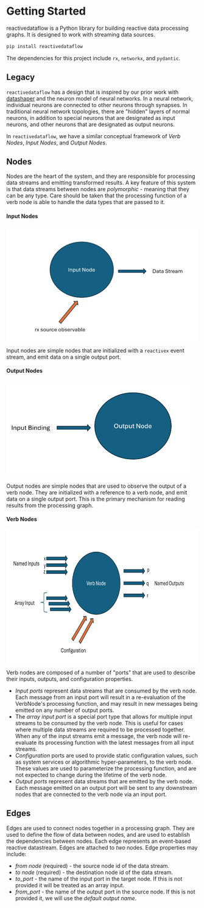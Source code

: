 # Getting Started

reactivedataflow is a Python library for building reactive data processing graphs. It is designed to work with streaming data sources.

```sh
pip install reactivedataflow
```

The dependencies for this project include `rx`, `networkx`, and `pydantic`.

## Legacy
`reactivedataflow` has a design that is inspired by our prior work with [datashaper](https://github.com/microsoft/datashaper) and the neuron model of neural networks.
In a neural network, individual neurons are connected to other neurons through synapses. 
In traditional neural network topologies, there are "hidden" layers of normal neurons, in addition to special neurons that are designated as input neurons, and other neurons that are designated as output neurons.

In `reactivedataflow`, we have a similar conceptual framework of _Verb Nodes_, _Input Nodes_, and _Output Nodes_.

## Nodes
Nodes are the heart of the system, and they are responsible for processing data streams and emitting transformed results. A key feature of this system is that data streams between nodes are _polymorphic_ - meaning that they can be any type. Care should be taken that the processing function of a verb node is able to handle the data types that are passed to it.

#### Input Nodes

<img src="./images/input_node.png" height="300" title="Input Node"/>

Input nodes are simple nodes that are initialized with a `reactivex` event stream, and emit data on a single output port.

#### Output Nodes

<img src="./images/output_node.png" height="250" title="Output Node"/>

Output nodes are simple nodes that are used to observe the output of a verb node. They are initialized with a reference to a verb node, and emit data on a single output port. 
This is the primary mechanism for reading results from the processing graph.

#### Verb Nodes

<img src="./images/verb_node.png" height="350" title="Verb Node"/>

Verb nodes are composed of a number of "ports" that are used to describe their inputs, outputs, and configuration properties. 

* _Input ports_ represent data streams that are consumed by the verb node. Each message from an input port will result in a re-evaluation of the VerbNode's processing function, and may result in new messages being emitted on any number of output ports. 
* The _array input port_ is a special port type that allows for multiple input streams to be consumed by the verb node. This is useful for cases where multiple data streams are required to be processed together. When any of the input streams emit a message, the verb node will re-evaluate its processing function with the latest messages from all input streams.
* _Configuration_ ports are used to provide static configuration values, such as system services or algorithmic hyper-parameters, to the verb node. These values are used to parameterize the processing function, and are not expected to change during the lifetime of the verb node.
* _Output ports_ represent data streams that are emitted by the verb node. Each message emitted on an output port will be sent to any downstream nodes that are connected to the verb node via an input port.

## Edges
Edges are used to connect nodes together in a processing graph. They are used to define the flow of data between nodes, and are used to establish the dependencies between nodes. Each edge represents an event-based reactive datastream. Edges are attached to _two_ nodes. Edge properties may include:

* _from node_ (required) - the source node id of the data stream.
* _to node_ (required) - the destination node id of the data stream.
* _to_port_ - the name of the input port in the target node. If this is not provided it will be treated as an array input.
* _from_port_ - the name of the output port in the source node. If this is not provided it, we will use the _default output name_.